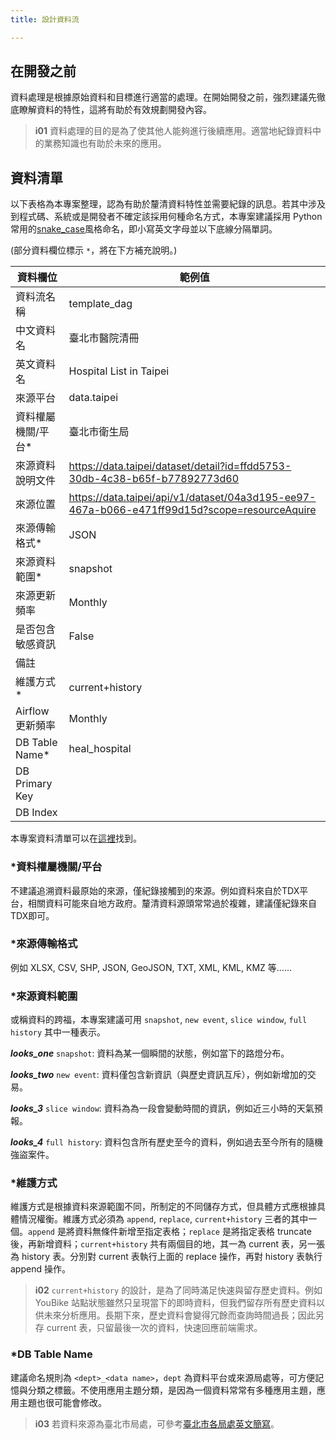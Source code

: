 ```yaml
---
title: 設計資料流

---
```


## 在開發之前

資料處理是根據原始資料和目標進行適當的處理。在開始開發之前，強烈建議先徹底瞭解資料的特性，這將有助於有效規劃開發內容。

> **i01**
> 資料處理的目的是為了使其他人能夠進行後續應用。適當地紀錄資料中的業務知識也有助於未來的應用。

## 資料清單


以下表格為本專案整理，認為有助於釐清資料特性並需要紀錄的訊息。若其中涉及到程式碼、系統或是開發者不確定該採用何種命名方式，本專案建議採用 Python 常用的[snake_case](https://en.wikipedia.org/wiki/Snake_case)風格命名，即小寫英文字母並以下底線分隔單詞。

(部分資料欄位標示 `*`，將在下方補充說明。)

| 資料欄位 | 範例值 |
| -------- | -------- |
| 資料流名稱 | template_dag |
| 中文資料名 | 臺北市醫院清冊 |
| 英文資料名 | Hospital List in Taipei |
| 來源平台 | data.taipei |
| 資料權屬機關/平台* | 臺北市衛生局 |
| 來源資料說明文件 | https://data.taipei/dataset/detail?id=ffdd5753-30db-4c38-b65f-b77892773d60 |
| 來源位置 | https://data.taipei/api/v1/dataset/04a3d195-ee97-467a-b066-e471ff99d15d?scope=resourceAquire |
| 來源傳輸格式* | JSON |
| 來源資料範圍* | snapshot |
| 來源更新頻率 | Monthly |
| 是否包含敏感資訊 | False |
| 備註 |  |
| 維護方式* | current+history |
| Airflow 更新頻率 | Monthly |
| DB Table Name* | heal_hospital |
| DB Primary Key |  |
| DB Index |  |

本專案資料清單可以在[這裡](https://iimahow.notion.site/6e696d7dd8154461b6fe7872d8d5c83f?v=48a89c853ba040a5aed715cc4e6fb4b9&pvs=4)找到。


### *資料權屬機關/平台

不建議追溯資料最原始的來源，僅紀錄接觸到的來源。例如資料來自於TDX平台，相關資料可能來自地方政府。釐清資料源頭常常過於複雜，建議僅紀錄來自TDX即可。

### *來源傳輸格式

例如 XLSX, CSV, SHP, JSON, GeoJSON, TXT, XML, KML, KMZ 等......

### *來源資料範圍

或稱資料的跨福，本專案建議可用 `snapshot`, `new event`, `slice window`, `full history` 其中一種表示。

**_looks_one_** `snapshot`: 資料為某一個瞬間的狀態，例如當下的路燈分布。

**_looks_two_** `new event`: 資料僅包含新資訊（與歷史資訊互斥），例如新增加的交易。

**_looks_3_** `slice window`: 資料為為一段會變動時間的資訊，例如近三小時的天氣預報。

**_looks_4_** `full history`: 資料包含所有歷史至今的資料，例如過去至今所有的隨機強盜案件。

### *維護方式

維護方式是根據資料來源範圍不同，所制定的不同儲存方式，但具體方式應根據具體情況權衡。維護方式必須為 `append`, `replace`, `current+history` 三者的其中一個。`append` 是將資料無條件新增至指定表格；`replace` 是將指定表格 truncate 後，再新增資料；`current+history` 共有兩個目的地，其一為 current 表，另一張為 history 表。分別對 current 表執行上面的 replace 操作，再對 history 表執行 append 操作。

> **i02**
> `current+history` 的設計，是為了同時滿足快速與留存歷史資料。例如 YouBike 站點狀態雖然只呈現當下的即時資料，但我們留存所有歷史資料以供未來分析應用。長期下來，歷史資料會變得冗餘而查詢時間過長；因此另存 current 表，只留最後一次的資料，快速回應前端需求。

### *DB Table Name

建議命名規則為 `<dept>_<data name>`，`dept` 為資料平台或來源局處等，可方便記憶與分類之標籤。不使用應用主題分類，是因為一個資料常常有多種應用主題，應用主題也很可能會修改。

> **i03**
> 若資料來源為臺北市局處，可參考[臺北市各局處英文簡寫](https://iimahow.notion.site/a1f32a90110540368c5649da2b58701f?pvs=4)。
